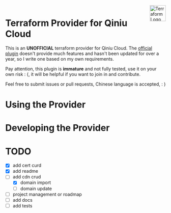 <a href="https://terraform.io">
    <img src="https://cdn.rawgit.com/hashicorp/terraform-website/master/content/source/assets/images/logo-hashicorp.svg" alt="Terraform Logo" title="Terraform" align="right" height="50" />
</a>

# Terraform Provider for Qiniu Cloud

This is an **UNOFFICIAL** terraform provider for Qiniu Cloud. The [official plugin](https://github.com/qiniu/terraform-provider-qiniu) doesn't provide much features and hasn't been updated for over a year, so I write one based on my own requirements.

Pay attention, this plugin is **immature** and not fully tested, use it on your own risk : (, it will be helpful if you want to join in and contribute.

Feel free to submit issues or pull requests, Chinese language is accepted, : )

# Using the Provider

# Developing the Provider

# TODO
- [x] add cert curd
- [x] add readme
- [ ] add cdn crud
  - [x] domain import
  - [ ] domain update
- [ ] project management or roadmap
- [ ] add docs
- [ ] add tests
